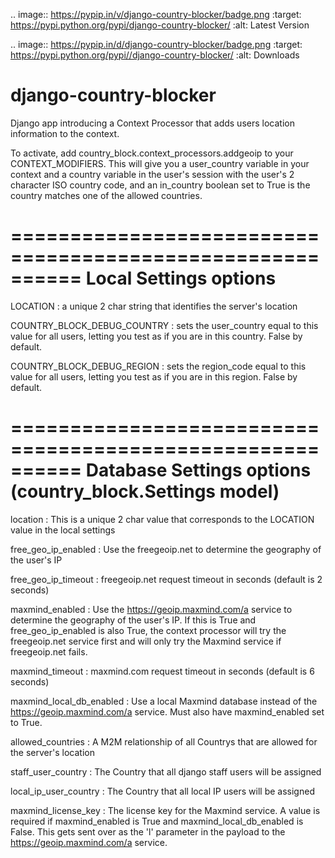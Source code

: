.. image:: https://pypip.in/v/django-country-blocker/badge.png
    :target: https://pypi.python.org/pypi/django-country-blocker/
    :alt: Latest Version

.. image:: https://pypip.in/d/django-country-blocker/badge.png
    :target: https://pypi.python.org/pypi//django-country-blocker/
    :alt: Downloads

django-country-blocker
======================

Django app introducing a Context Processor that adds users location information to the context.

To activate, add country_block.context_processors.addgeoip to your CONTEXT_MODIFIERS.
This will give you a user_country variable in your context and a country variable in the user's session
with the user's 2 character ISO country code, and an in_country boolean set to True is the country matches one of
the allowed countries.

==========================================================
Local Settings options
==========================================================

LOCATION : a unique 2 char string that identifies the server's location

COUNTRY_BLOCK_DEBUG_COUNTRY : sets the user_country equal to this value for all users, letting you test as if you are in
this country. False by default.

COUNTRY_BLOCK_DEBUG_REGION : sets the region_code equal to this value for all users, letting you test as if you are in
this region. False by default.

==========================================================
Database Settings options (country_block.Settings model)
==========================================================

location : This is a unique 2 char value that corresponds to the LOCATION value in the local settings

free_geo_ip_enabled : Use the freegeoip.net to determine the geography of the user's IP

free_geo_ip_timeout : freegeoip.net request timeout in seconds (default is 2 seconds)

maxmind_enabled : Use the https://geoip.maxmind.com/a service to determine the geography of the user's IP.
If this is True and free_geo_ip_enabled is also True, the context processor will try the freegeoip.net service first
and will only try the Maxmind service if freegeoip.net fails.

maxmind_timeout : maxmind.com request timeout in seconds (default is 6 seconds)

maxmind_local_db_enabled : Use a local Maxmind database instead of the https://geoip.maxmind.com/a service. Must also
have maxmind_enabled set to True.

allowed_countries : A M2M relationship of all Countrys that are allowed for the server's location

staff_user_country : The Country that all django staff users will be assigned

local_ip_user_country : The Country that all local IP users will be assigned

maxmind_license_key : The license key for the Maxmind service. A value is required if maxmind_enabled is True
and maxmind_local_db_enabled is False. This gets sent over as the 'l' parameter in the payload to the
https://geoip.maxmind.com/a service.
